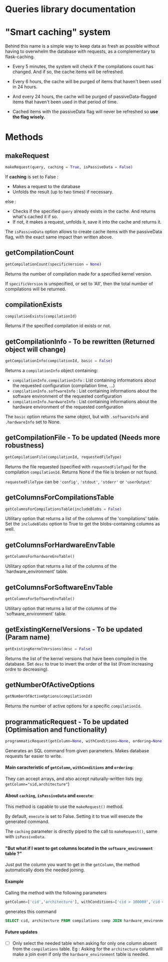# Queries library documentation
# "Smart caching" system
Behind this name is a simple way to keep data as fresh as possible without having to overwhelm the database with requests, as a complementary to flask-caching.

+ Every 5 minutes, the system will check if the compilations count has changed. And if so, the cache items will be refreshed.

+ Every 6 hours, the cache will be purged of items that haven't been used in 24 hours.

+ And every 24 hours, the cache will be purged of passiveData-flagged items that haven't been used in that period of time.

+ Cached items with the passiveData flag will never be refreshed so **use the flag wisely.**


# Methods
## makeRequest
```python
makeRequest(query, caching = True, isPassiveData = False)
```

If **caching** is set to False :

+ Makes a request to the database
+ Unfolds the result (up to two times) if necessary.

else :

+ Checks if the specified `query` already exists in the cache. And returns what's cached it if so.
+ If not, it makes a request, unfolds it, save it into the cache and returns it.


The `isPassiveData` option allows to create cache items with the passiveData flag, with the exact same impact than written above.

## getCompilationCount
```python
getCompilationCount(specificVersion = None)
```

Returns the number of compilation made for a specified kernel version.

If `specificVersion` is unspecified, or set to 'All', then the total number of compilations will be returned.

## compilationExists
```python
compilationExists(compilationId)
```

Returns if the specified compilation id exists or not.

## getCompilationInfo - To be rewritten (Returned object will change)
```python
getCompilationInfo(compilationId, basic = False)
```

Returns a `compilationInfo` object containing:
+ `compilationInfo.compilationInfo` : List containing informations about the requested configuration (compilation time, ...)
+ `compilationInfo.softwareInfo` : List containing informations about the software environment of the requested configuration
+ `compilationInfo.hardwareInfo` : List containing informations about the hardware environment of the requested configuration

The `basic` option returns the same object, but with `.softwareInfo` and `.hardwareInfo` set to None.

## getCompilationFile - To be updated (Needs more robustness)
```python
getCompilationFile(compilationId, requestedFileType)
```

Returns the file requested (specified with `requestedFileType`) for the compilation `compilationId`. Returns None if the file is broken or not found.

 `requestedFileType` can be `'config'`, `'stdout'`, `'stderr'` or `'userOutput'`
 
## getColumnsForCompilationsTable
```python
getColumnsForCompilationsTable(includeBlobs = False)
```

Utilitary option that returns a list of the columns of the 'compilations' table.
Set the `includeBlobs` option to True to get the blobs-containing columns as well.

## getColumnsForHardwareEnvTable
```python
getColumnsForhardwareEnvTable()
```

Utilitary option that returns a list of the columns of the 'hardware_environment' table.

## getColumnsForSoftwareEnvTable
```python
getColumnsForSoftwareEnvTable()
```

Utilitary option that returns a list of the columns of the 'software_environment' table.

## getExistingKernelVersions - To be updated (Param name)
```python
getExistingKernelVersions(desc = False)
```

Returns the list of the kernel versions that have been compiled in the database.
Set `desc` to true to invert the order of the list (From increasing ordre to decreasing).

## getNumberOfActiveOptions
```python
getNumberOfActiveOptions(compilationId)
```

Returns the number of active options for a specific `compilationId`.


## programmaticRequest - To be updated (Optimisation and functionality)
```python
programmaticRequest(getColumn=None, withConditions=None, ordering=None, limit:int=None, offset:int=None, mainTable='compilations comp',isPassiveData = False, useORConditionalOperator = False, caching=True, execute=False))
```

Generates an SQL command from given parameters. Makes database requests far easier to write.

#### Main caracteristic of `getColumn`, `withConditions` and `ordering`:
They can accept arrays, and  also accept naturally-written lists (eg: `getColumn="sid,architecture"`)

#### About `caching`, `isPassiveData` and `execute`:
This method is capable to use the `makeRequest()` method.

By default, `execute` is set to False. Setting it to true will execute the generated command. 

The `caching` parameter is directly piped to the call to `makeRequest()`, same with `isPassiveData`.

#### "But what if I want to get columns located in the `software_environment` table ?"
Just put the column you want to get in the `getColumn`, the method automatically does the needed joining.

#### Example
Calling the method with the following parameters
```python
getColumn=['cid','architecture'], withConditions=['cid > 100000','cid < 100010']
```

generates this command
```sql
SELECT cid, architecture FROM compilations comp JOIN hardware_environment hardenv ON comp.hid = hardenv.hid WHERE cid > 100000 AND cid <100010;
```

#### Future updates
- [ ] Only select the needed table when asking for only one column absent from the `compilations` table. Eg : Asking for the `architecture` column will make a join even if only the `hardware_environment` table is needed.

